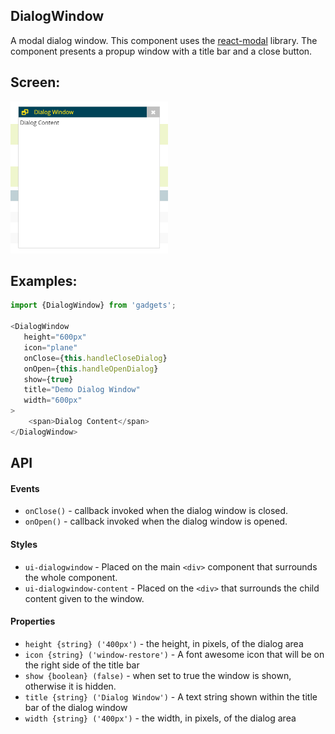 <a name="module_DialogWindow"></a>

## DialogWindow
A modal dialog window.  This component uses the [react-modal](https://github.com/reactjs/react-modal)
library.  The component presents a propup window with a title bar and a
close button.

## Screen:
<img src="https://github.com/jmquigley/gadgets/blob/master/images/dialogWindow.png" width="50%" />

## Examples:

```javascript
import {DialogWindow} from 'gadgets';

<DialogWindow
   height="600px"
   icon="plane"
   onClose={this.handleCloseDialog}
   onOpen={this.handleOpenDialog}
   show={true}
   title="Demo Dialog Window"
   width="600px"
>
    <span>Dialog Content</span>
</DialogWindow>
```

## API
#### Events
- `onClose()` - callback invoked when the dialog window is closed.
- `onOpen()` - callback invoked when the dialog window is opened.

#### Styles
- `ui-dialogwindow` - Placed on the main `<div>` component that surrounds
the whole component.
- `ui-dialogwindow-content` - Placed on the `<div>` that surrounds the child
content given to the window.

#### Properties
- `height {string} ('400px')` - the height, in pixels, of the dialog area
- `icon {string} ('window-restore')` - A font awesome icon that will be on
the right side of the title bar
- `show {boolean} (false)` - when set to true the window is shown, otherwise
it is hidden.
- `title {string} ('Dialog Window')` - A text string shown within the title
bar of the dialog window
- `width {string} ('400px')` - the width, in pixels, of the dialog area

